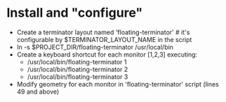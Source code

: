 # Install and "configure"

* Create a terminator layout named 'floating-terminator' # it's configurable by $TERMINATOR_LAYOUT_NAME in the script
* ln -s $PROJECT_DIR/floating-terminator /usr/local/bin
* Create a keyboard shortcut for each monitor [1,2,3] executing:
  * /usr/local/bin/floating-terminator 1
  * /usr/local/bin/floating-terminator 2
  * /usr/local/bin/floating-terminator 3
* Modify geometry for each monitor in 'floating-terminator' script (lines 49 and above)
